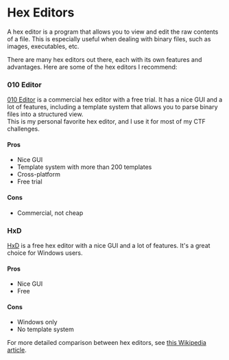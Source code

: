 # Hex Editors

A hex editor is a program that allows you to view and edit the raw contents of a file. This is especially useful when dealing with binary files, such as images, executables, etc.

There are many hex editors out there, each with its own features and advantages. Here are some of the hex editors I recommend:
### 010 Editor

[010 Editor](https://www.sweetscape.com/010editor/) is a commercial hex editor with a free trial. It has a nice GUI and a lot of features, including a template system that allows you to parse binary files into a structured view.  
This is my personal favorite hex editor, and I use it for most of my CTF challenges.

#### Pros

- Nice GUI
- Template system with more than 200 templates
- Cross-platform
- Free trial

#### Cons

- Commercial, not cheap

### HxD

[HxD](https://mh-nexus.de/en/hxd/) is a free hex editor with a nice GUI and a lot of features. It's a great choice for Windows users.

#### Pros

- Nice GUI
- Free

#### Cons

- Windows only
- No template system

For more detailed comparison between hex editors, see [this Wikipedia article](https://en.wikipedia.org/wiki/Comparison_of_hex_editors).
